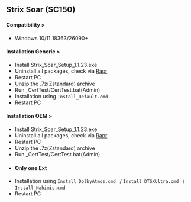 ## Strix Soar (SC150)
#### Compatibility >
- Windows 10/11 18363/26090+
#### Installation Generic >
- Install Strix_Soar_Setup_1.1.23.exe
- Uninstall all packages, check via [Rapr][DriverStoreExplorer]
- Restart PC
- Unzip the .7z(Zstandard) archive
- Run _CertTest/CertTest.bat(Admin)
- Installation using  `Install_Default.cmd `
- Restart PC
#### Installation OEM >
- Install Strix_Soar_Setup_1.1.23.exe
- Uninstall all packages, check via [Rapr][DriverStoreExplorer]
- Restart PC
- Unzip the .7z(Zstandard) archive
- Run _CertTest/CertTest.bat(Admin)
- #### Only one Ext
- Installation using `Install_DolbyAtmos.cmd ` /  `Install_DTSXUltra.cmd ` /  `Install_Nahimic.cmd `
- Restart PC

[DriverStoreExplorer]: https://github.com/lostindark/DriverStoreExplorer

